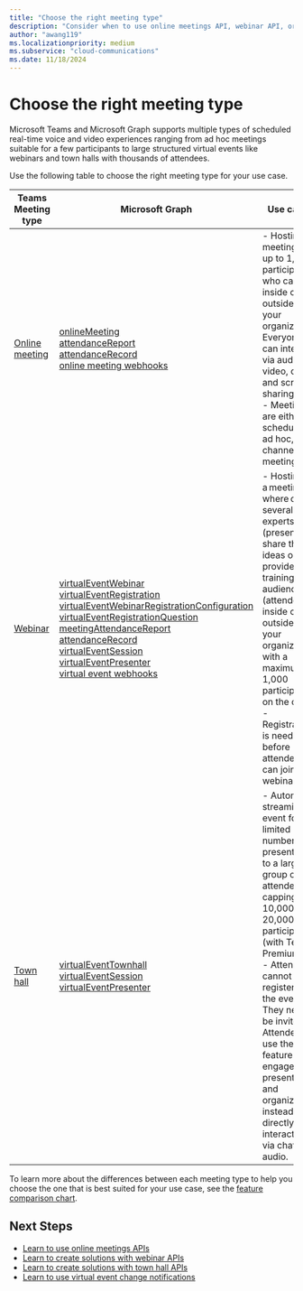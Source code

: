 ```yaml
---
title: "Choose the right meeting type"
description: "Consider when to use online meetings API, webinar API, or town hall API for Teams meetings."
author: "awang119"
ms.localizationpriority: medium
ms.subservice: "cloud-communications"
ms.date: 11/18/2024
---
```


# Choose the right meeting type

Microsoft Teams and Microsoft Graph supports multiple types of scheduled real-time voice and video experiences ranging from ad hoc meetings suitable for a few participants to large structured virtual events like webinars and town halls with thousands of attendees.

Use the following table to choose the right meeting type for your use case. 

|Teams Meeting type  | Microsoft Graph       | Use cases                                                                                                                       |
|--------------------|-----------------------|---------------------------------------------------------------------------------------------------------------------------------|
| [Online meeting](https://support.microsoft.com/office/meetings-in-microsoft-teams-e0b0ae21-53ee-4462-a50d-ca9b9e217b67) | [onlineMeeting](/graph/api/resources/onlinemeeting) <br> [attendanceReport](/graph/api/resources/meetingattendancereport) <br> [attendanceRecord](/graph/api/resources/attendancerecord) <br> [online meeting webhooks](/graph/changenotifications-for-onlinemeeting) | - Hosting a meeting for up to 1,000 participants who can be inside or outside of your organization. Everyone can interact via audio, video, chat, and screen sharing. <br> - Meetings are either scheduled, ad hoc, or channel meetings. |
| [Webinar](https://support.microsoft.com/office/get-started-with-microsoft-teams-webinars-42f3f874-22dc-4289-b53f-bbc1a69013e3) | [virtualEventWebinar](/graph/api/resources/virtualeventwebinar) <br> [virtualEventRegistration](/graph/api/resources/virtualeventregistration) <br> [virtualEventWebinarRegistrationConfiguration](/graph/api/resources/virtualeventwebinarregistrationconfiguration) <br> [virtualEventRegistrationQuestion](/graph/api/resources/virtualeventregistrationquestionbase) <br> [meetingAttendanceReport](/graph/api/resources/meetingattendancereport) <br> [attendanceRecord](/graph/api/resources/attendancerecord) <br> [virtualEventSession](/graph/api/resources/virtualeventsession) <br> [virtualEventPresenter](/graph/api/resources/virtualeventpresenter) <br> [virtual event webhooks](/graph/changenotifications-for-virtualevent)| - Hosting a meeting where one or several experts (presenters) share their ideas or provide training to an audience (attendees inside or outside of your organization) with a maximum of 1,000 participants on the call. <br> - Registration is needed before attendees can join the webinar. |
| [Town hall](https://support.microsoft.com/office/get-started-with-town-hall-in-microsoft-teams-33baf0c6-0283-4c15-9617-3013e8d4804f)|  [virtualEventTownhall](/graph/api/resources/virtualeventtownhall) <br> [virtualEventSession](/graph/api/resources/virtualeventsession) <br> [virtualEventPresenter](/graph/api/resources/virtualeventpresenter) | - Automatic streaming event for a limited number of presenters to a large group of attendees, capping at 10,000 or 20,000 participants (with Teams Premium). <br> - Attendees cannot register for the event. They need to be invited. Attendees use the Q&A feature to engage with presenters and organizers instead of directly interacting via chat or audio. |


To learn more about the differences between each meeting type to help you choose the one that is best suited for your use case, see the [feature comparison chart](/microsoftteams/meeting-webinar-town-hall-feature-comparison).  


## Next Steps 
- [Learn to use online meetings APIs](cloud-communications-online-meetings.md)
- [Learn to create solutions with webinar APIs](cloud-communications-virtual-events-webinar-usecases.md) 
- [Learn to create solutions with town hall APIs](cloud-communications-virtual-events-townhall-usecases.md) 
- [Learn to use virtual event change notifications](/graph/changenotifications-for-virtualevent)
